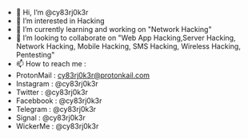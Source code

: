 - 👋 Hi, I’m @cy83rj0k3r
- 👀 I’m interested in Hacking
- 🌱 I’m currently learning and working on "Network Hacking"
- 💞️ I’m looking to collaborate on "Web App Hacking,Server Hacking, Network Hacking, Mobile Hacking, SMS Hacking, Wireless Hacking, Pentesting"
- 📫 How to reach me : 
- ProtonMail : cy83rj0k3r@protonkail.com
- Instagram : @cy83rj0k3r
- Twitter : @cy83rj0k3r
- Facebbook : @cy83rj0k3r
- Telegram : @cy83rj0k3r
- Signal : @cy83rj0k3r
- WickerMe : @cy83rj0k3r

<!---
cy83rj0k3r/cy83rj0k3r is a ✨ special ✨ repository because its `README.md` (this file) appears on your GitHub profile.
You can click the Preview link to take a look at your changes.
--->
